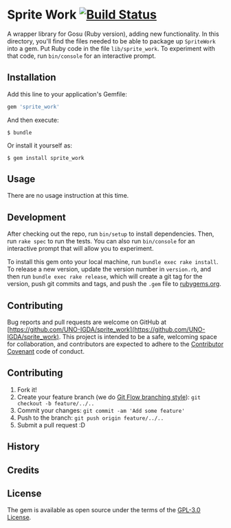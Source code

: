 # Sprite Work [![Build Status](https://travis-ci.org/UNO-IGDA/sprite_work.svg)](https://travis-ci.org/UNO-IGDA/sprite_work)
A wrapper library for Gosu (Ruby version), adding new functionality. In this directory, you'll find the files needed to be able to package up `SpriteWork` into a gem. Put Ruby code in the file `lib/sprite_work`. To experiment with that code, run `bin/console` for an interactive prompt.

## Installation
Add this line to your application's Gemfile:

```ruby
gem 'sprite_work'
```

And then execute:

```
$ bundle
```

Or install it yourself as:

```
$ gem install sprite_work
```

## Usage
There are no usage instruction at this time.

## Development
After checking out the repo, run `bin/setup` to install dependencies. Then, run `rake spec` to run the tests. You can also run `bin/console` for an interactive prompt that will allow you to experiment.

To install this gem onto your local machine, run `bundle exec rake install`. To release a new version, update the version number in `version.rb`, and then run `bundle exec rake release`, which will create a git tag for the version, push git commits and tags, and push the `.gem` file to [rubygems.org](https://rubygems.org).

## Contributing
Bug reports and pull requests are welcome on GitHub at [https://github.com/UNO-IGDA/sprite_work](https://github.com/UNO-IGDA/sprite_work). This project is intended to be a safe, welcoming space for collaboration, and contributors are expected to adhere to the [Contributor Covenant](http://contributor-covenant.org) code of conduct.

## Contributing
1. Fork it!
2. Create your feature branch (we do [Git Flow branching style](https://www.atlassian.com/git/tutorials/comparing-workflows/gitflow-workflow)): `git checkout -b feature/../..`
3. Commit your changes: `git commit -am 'Add some feature'`
4. Push to the branch: `git push origin feature/../..`
5. Submit a pull request :D

## History
## Credits
## License
The gem is available as open source under the terms of the [GPL-3.0 License](http://opensource.org/licenses/GPL-3.0).
